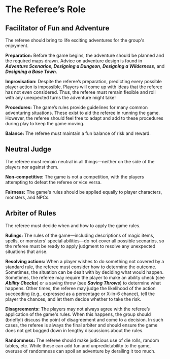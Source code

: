 # The Referee’s Role

## Facilitator of Fun and Adventure

The referee should bring to life exciting adventures for the group's enjoyment.

**Preparation:** Before the game begins, the adventure should be planned and the required maps drawn. Advice on adventure design is found in ***Adventure Scenarios***, ***Designing a Dungeon***, ***Designing a Wilderness,*** and ***Designing a Base Town***.

**Improvisation:** Despite the referee’s preparation, predicting every possible player action is impossible. Players will come up with ideas that the referee has not even considered. Thus, the referee must remain flexible and roll with any unexpected turns the adventure might take!

**Procedures:** The game’s rules provide guidelines for many common adventuring situations. These exist to aid the referee in running the game. However, the referee should feel free to adapt and add to these procedures during play to keep the game moving.

**Balance:** The referee must maintain a fun balance of risk and reward.

## Neutral Judge

The referee must remain neutral in all things—neither on the side of the players nor against them.

**Non-competitive:** The game is not a competition, with the players attempting to defeat the referee or vice versa.

**Fairness:** The game's rules should be applied equally to player characters, monsters, and NPCs.

## Arbiter of Rules

The referee must decide when and how to apply the game rules.

**Rulings:** The rules of the game—including descriptions of magic items, spells, or monsters’ special abilities—do not cover all possible scenarios, so the referee must be ready to apply judgment to resolve any unexpected situations that arise.

**Resolving actions:** When a player wishes to do something not covered by a standard rule, the referee must consider how to determine the outcome. Sometimes, the situation can be dealt with by deciding what would happen. Sometimes, the referee may require the player to make an ability check (see ***Ability Checks***) or a saving throw (see ***Saving Throws***) to determine what happens. Other times, the referee may judge the likelihood of the action succeeding (e.g., expressed as a percentage or X-in-6 chance), tell the player the chances, and let them decide whether to take the risk.

**Disagreements:** The players may not always agree with the referee’s application of the game's rules. When this happens, the group should (briefly!) discuss the point of disagreement and come to a decision. In such cases, the referee is always the final arbiter and should ensure the game does not get bogged down in lengthy discussions about the rules.

**Randomness:** The referee should make judicious use of die rolls, random tables, etc. While these can add fun and unpredictability to the game, overuse of randomness can spoil an adventure by derailing it too much.